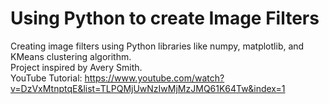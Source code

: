 # Using Python to create Image Filters
Creating image filters using Python libraries like numpy, matplotlib, and KMeans clustering algorithm. 
<br> Project inspired by Avery Smith. 
<br> YouTube Tutorial: https://www.youtube.com/watch?v=DzVxMtnptqE&list=TLPQMjUwNzIwMjMzJMQ61K64Tw&index=1
